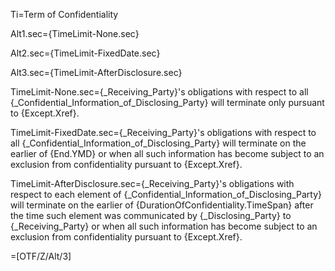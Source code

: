 Ti=Term of Confidentiality

Alt1.sec={TimeLimit-None.sec}

Alt2.sec={TimeLimit-FixedDate.sec}

Alt3.sec={TimeLimit-AfterDisclosure.sec}

TimeLimit-None.sec={_Receiving_Party}'s obligations with respect to all {_Confidential_Information_of_Disclosing_Party} will terminate only pursuant to {Except.Xref}.

TimeLimit-FixedDate.sec={_Receiving_Party}'s obligations with respect to all {_Confidential_Information_of_Disclosing_Party} will terminate on the earlier of {End.YMD} or when all such information has become subject to an exclusion from confidentiality pursuant to {Except.Xref}.

TimeLimit-AfterDisclosure.sec={_Receiving_Party}'s obligations with respect to each element of {_Confidential_Information_of_Disclosing_Party} will terminate on the earlier of {DurationOfConfidentiality.TimeSpan} after the time such element was communicated by {_Disclosing_Party} to {_Receiving_Party} or when all such information has become subject to an exclusion from confidentiality pursuant to {Except.Xref}.

=[OTF/Z/Alt/3]
